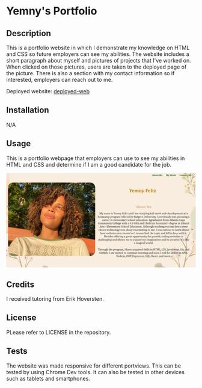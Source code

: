 # Yemny's Portfolio

## Description

This is a portfolio website in which I demonstrate my knowledge on HTML and CSS so future employers can see my abilities. The website includes a short paragraph about myself and pictures of projects that I've worked on. When clicked on those pictures, users are taken to the deployed page of the picture. There is also a section with my contact information so if interested, employers can reach out to me.

Deployed website: [deployed-web](https://yemnyfeliz.github.io/Yemny-sPortfolio/)



## Installation

N/A

## Usage

This is a portfolio webpage that employers can use to see my abilities in HTML and CSS and determine if I am a good candidate for the job.

![picture-of-portfolio-website](./assets/YemnysPortfolioPic.png)


## Credits

I received tutoring from Erik Hoversten.


## License

PLease refer to LICENSE in the repository.


## Tests

The website was made responsive for different portviews. This can be tested by using Chrome Dev tools. It can also be tested in other devices such as tablets and smartphones.



